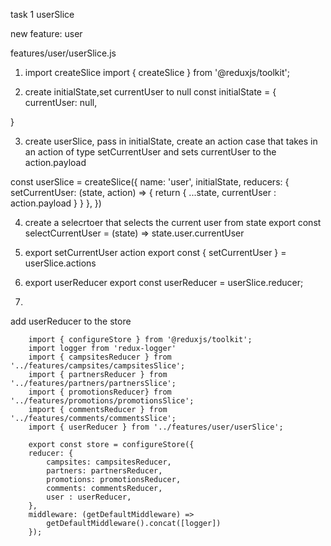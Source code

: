 task 1 userSlice 

new feature: user

features/user/userSlice.js

1. import createSlice
import { createSlice } from '@reduxjs/toolkit';

2. create initialState,set currentUser to null
const initialState = {
    currentUser: null,

}

3. create userSlice, pass in initialState, create an action case that takes in an action of type setCurrentUser and sets currentUser to the action.payload

const userSlice = createSlice({
    name: 'user',
    initialState,
    reducers: {
        setCurrentUser: (state, action) => {
            return {
                ...state,
                currentUser : action.payload
            }
        }
    },
})

4. create a selecrtoer that selects the current user from state
export const selectCurrentUser = (state) => state.user.currentUser 

5. export setCurrentUser action
export const { setCurrentUser } = userSlice.actions

6. export userReducer
export const userReducer = userSlice.reducer;

7. 
add userReducer to the store


        import { configureStore } from '@reduxjs/toolkit';
        import logger from 'redux-logger'
        import { campsitesReducer } from '../features/campsites/campsitesSlice';
        import { partnersReducer } from '../features/partners/partnersSlice';
        import { promotionsReducer} from '../features/promotions/promotionsSlice';
        import { commentsReducer } from '../features/comments/commentsSlice';
        import { userReducer } from '../features/user/userSlice';

        export const store = configureStore({
        reducer: {
            campsites: campsitesReducer,
            partners: partnersReducer,
            promotions: promotionsReducer,
            comments: commentsReducer,
            user : userReducer,
        },
        middleware: (getDefaultMiddleware) => 
            getDefaultMiddleware().concat([logger])
        });
